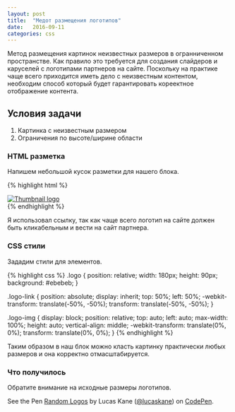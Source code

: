 ```yaml
---
layout: post
title:  "Медот размещения логотипов"
date:   2016-09-11
categories: css
---
```


Метод размещения картинок неизвестных размеров в огранниченном пространстве.
Как правило это требуется для создания слайдеров и каруселей с логотипами партнеров на сайте.
Поскольку на практике чаще всего приходится иметь дело с неизвестным контентом, необходим способ 
который будет гарантировать кореектное отображение контента.

## Условия задачи

1. Картинка с неизвестным размером
2. Ограничения по высоте/ширине области

### HTML разметка
Напишем небольшой кусок разметки для нашего блока.

{% highlight html %}
<div class="logo">
    <a href="#" class="logo-link">
        <img class="logo-img" src="/logo.png" alt="Thumbnail logo">
    </a>
</div>
{% endhighlight %}

Я использовал ссылку, так как чаще всего логотип на сайте должен быть кликабельным и вести на сайт партнера.

### CSS стили
Зададим стили для элементов.

{% highlight css %}
.logo {
    position: relative;
    width: 180px;
    height: 90px;
    background: #ebebeb;
}

.logo-link {
    position: absolute;
    display: inherit;
    top: 50%;
    left: 50%;
    -webkit-transform: translate(-50%, -50%);
    transform: translate(-50%, -50%);
}

.logo-img {
    display: block;
    position: relative;
    top: auto;
    left: auto;
    max-width: 100%;
    height: auto;
    vertical-align: middle;
    -webkit-transform: translate(0%, 0%);
    transform: translate(0%, 0%);
}
{% endhighlight %}

Таким образом в наш блок можно класть картинку практически любых размеров и она корректно отмасштабируется. 

### Что получилось
Обратите внимание на исходные размеры логотипов.

<p data-height="484" data-theme-id="dark" data-slug-hash="BLoPRA" data-default-tab="css,result" data-user="lucaskane" data-embed-version="2" class="codepen">See the Pen <a href="http://codepen.io/lucaskane/pen/BLoPRA/">Random Logos</a> by Lucas Kane (<a href="http://codepen.io/lucaskane">@lucaskane</a>) on <a href="http://codepen.io">CodePen</a>.</p>
<script async src="//assets.codepen.io/assets/embed/ei.js"></script>
